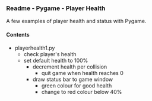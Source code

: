 ### Readme - Pygame - Player Health

A few examples of player health and status with Pygame.

#### Contents
* playerhealth1.py
  * check player's health
  * set default health to 100%
    * decrement health per collision
        * quit game when health reaches 0
    * draw status bar to game window
        * green colour for good health
        * change to red colour below 40%
